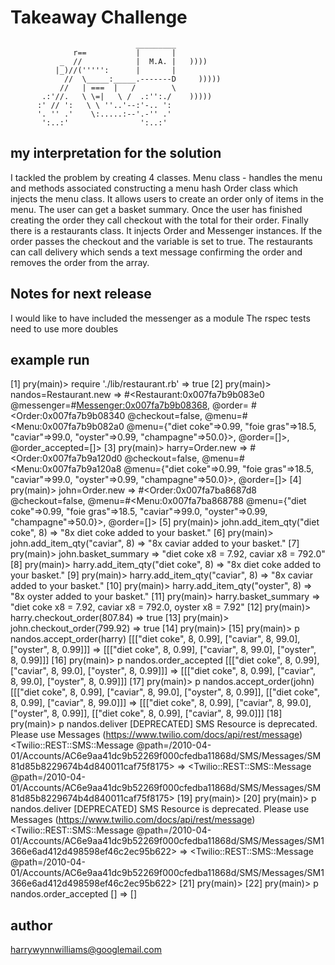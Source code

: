 Takeaway Challenge
==================
```
                            _________
              r==           |       |
           _  //            |  M.A. |   ))))
          |_)//(''''':      |       |
            //  \_____:_____.-------D     )))))
           //   | ===  |   /        \
       .:'//.   \ \=|   \ /  .:'':./    )))))
      :' // ':   \ \ ''..'--:'-.. ':
      '. '' .'    \:.....:--'.-'' .'
       ':..:'                ':..:'

 ```

my interpretation for the solution
---------------------------------
I tackled the problem by creating 4 classes.
Menu class - handles the menu and methods associated constructing a menu hash
Order class which injects the menu class. It allows users to create an order only of items in the menu. The user can get a basket summary. Once the user has finished creating the order they call checkout with the total for their order.
Finally there is a restaurants class. It injects Order and Messenger instances. If the order passes the checkout and the variable is set to true. The restaurants can call delivery which sends a text message confirming the order and removes the order from the array.


Notes for next release
---------------------
I would like to have included the messenger as a module
The rspec tests need to use more doubles

example run
----------
[1] pry(main)> require './lib/restaurant.rb'
=> true
[2] pry(main)> nandos=Restaurant.new
=> #<Restaurant:0x007fa7b9b083e0
 @messenger=#<Messenger:0x007fa7b9b08368>,
 @order=
  #<Order:0x007fa7b9b08340
   @checkout=false,
   @menu=#<Menu:0x007fa7b9b082a0 @menu={"diet coke"=>0.99, "foie gras"=>18.5, "caviar"=>99.0, "oyster"=>0.99, "champagne"=>50.0}>,
   @order=[]>,
 @order_accepted=[]>
[3] pry(main)> harry=Order.new
=> #<Order:0x007fa7b9a120d0
 @checkout=false,
 @menu=#<Menu:0x007fa7b9a120a8 @menu={"diet coke"=>0.99, "foie gras"=>18.5, "caviar"=>99.0, "oyster"=>0.99, "champagne"=>50.0}>,
 @order=[]>
[4] pry(main)> john=Order.new
=> #<Order:0x007fa7ba8687d8
 @checkout=false,
 @menu=#<Menu:0x007fa7ba868788 @menu={"diet coke"=>0.99, "foie gras"=>18.5, "caviar"=>99.0, "oyster"=>0.99, "champagne"=>50.0}>,
 @order=[]>
[5] pry(main)> john.add_item_qty("diet coke", 8)
=> "8x diet coke added to your basket."
[6] pry(main)> john.add_item_qty("caviar", 8)
=> "8x caviar added to your basket."
[7] pry(main)> john.basket_summary
=> "diet coke x8 = 7.92, caviar x8 = 792.0"
[8] pry(main)> harry.add_item_qty("diet coke", 8)
=> "8x diet coke added to your basket."
[9] pry(main)> harry.add_item_qty("caviar", 8)
=> "8x caviar added to your basket."
[10] pry(main)> harry.add_item_qty("oyster", 8)
=> "8x oyster added to your basket."
[11] pry(main)> harry.basket_summary
=> "diet coke x8 = 7.92, caviar x8 = 792.0, oyster x8 = 7.92"
[12] pry(main)> harry.checkout_order(807.84)
=> true
[13] pry(main)> john.checkout_order(799.92)
=> true
[14] pry(main)>
[15] pry(main)> p nandos.accept_order(harry)
[[["diet coke", 8, 0.99], ["caviar", 8, 99.0], ["oyster", 8, 0.99]]]
=> [[["diet coke", 8, 0.99], ["caviar", 8, 99.0], ["oyster", 8, 0.99]]]
[16] pry(main)> p nandos.order_accepted
[[["diet coke", 8, 0.99], ["caviar", 8, 99.0], ["oyster", 8, 0.99]]]
=> [[["diet coke", 8, 0.99], ["caviar", 8, 99.0], ["oyster", 8, 0.99]]]
[17] pry(main)> p nandos.accept_order(john)
[[["diet coke", 8, 0.99], ["caviar", 8, 99.0], ["oyster", 8, 0.99]], [["diet coke", 8, 0.99], ["caviar", 8, 99.0]]]
=> [[["diet coke", 8, 0.99], ["caviar", 8, 99.0], ["oyster", 8, 0.99]], [["diet coke", 8, 0.99], ["caviar", 8, 99.0]]]
[18] pry(main)> p nandos.deliver
[DEPRECATED] SMS Resource is deprecated. Please use Messages (https://www.twilio.com/docs/api/rest/message)
<Twilio::REST::SMS::Message @path=/2010-04-01/Accounts/AC6e9aa41dc9b52269f000cfedba11868d/SMS/Messages/SM81d85b8229674b4d840011caf75f8175>
=> <Twilio::REST::SMS::Message @path=/2010-04-01/Accounts/AC6e9aa41dc9b52269f000cfedba11868d/SMS/Messages/SM81d85b8229674b4d840011caf75f8175>
[19] pry(main)>
[20] pry(main)> p nandos.deliver
[DEPRECATED] SMS Resource is deprecated. Please use Messages (https://www.twilio.com/docs/api/rest/message)
<Twilio::REST::SMS::Message @path=/2010-04-01/Accounts/AC6e9aa41dc9b52269f000cfedba11868d/SMS/Messages/SM1366e6ad412d498598ef46c2ec95b622>
=> <Twilio::REST::SMS::Message @path=/2010-04-01/Accounts/AC6e9aa41dc9b52269f000cfedba11868d/SMS/Messages/SM1366e6ad412d498598ef46c2ec95b622>
[21] pry(main)>
[22] pry(main)> p nandos.order_accepted
[]
=> []

author
------
harrywynnwilliams@googlemail.com